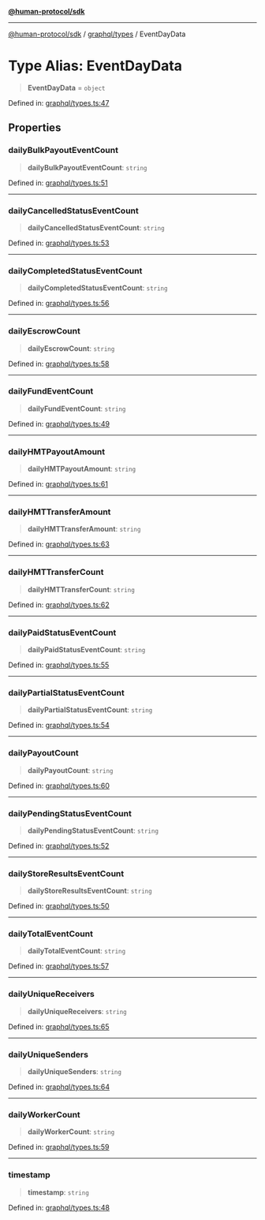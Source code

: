 [**@human-protocol/sdk**](../../../README.md)

***

[@human-protocol/sdk](../../../modules.md) / [graphql/types](../README.md) / EventDayData

# Type Alias: EventDayData

> **EventDayData** = `object`

Defined in: [graphql/types.ts:47](https://github.com/humanprotocol/human-protocol/blob/35282ccf869d69c95ced3874bd6bde870ac54d48/packages/sdk/typescript/human-protocol-sdk/src/graphql/types.ts#L47)

## Properties

### dailyBulkPayoutEventCount

> **dailyBulkPayoutEventCount**: `string`

Defined in: [graphql/types.ts:51](https://github.com/humanprotocol/human-protocol/blob/35282ccf869d69c95ced3874bd6bde870ac54d48/packages/sdk/typescript/human-protocol-sdk/src/graphql/types.ts#L51)

***

### dailyCancelledStatusEventCount

> **dailyCancelledStatusEventCount**: `string`

Defined in: [graphql/types.ts:53](https://github.com/humanprotocol/human-protocol/blob/35282ccf869d69c95ced3874bd6bde870ac54d48/packages/sdk/typescript/human-protocol-sdk/src/graphql/types.ts#L53)

***

### dailyCompletedStatusEventCount

> **dailyCompletedStatusEventCount**: `string`

Defined in: [graphql/types.ts:56](https://github.com/humanprotocol/human-protocol/blob/35282ccf869d69c95ced3874bd6bde870ac54d48/packages/sdk/typescript/human-protocol-sdk/src/graphql/types.ts#L56)

***

### dailyEscrowCount

> **dailyEscrowCount**: `string`

Defined in: [graphql/types.ts:58](https://github.com/humanprotocol/human-protocol/blob/35282ccf869d69c95ced3874bd6bde870ac54d48/packages/sdk/typescript/human-protocol-sdk/src/graphql/types.ts#L58)

***

### dailyFundEventCount

> **dailyFundEventCount**: `string`

Defined in: [graphql/types.ts:49](https://github.com/humanprotocol/human-protocol/blob/35282ccf869d69c95ced3874bd6bde870ac54d48/packages/sdk/typescript/human-protocol-sdk/src/graphql/types.ts#L49)

***

### dailyHMTPayoutAmount

> **dailyHMTPayoutAmount**: `string`

Defined in: [graphql/types.ts:61](https://github.com/humanprotocol/human-protocol/blob/35282ccf869d69c95ced3874bd6bde870ac54d48/packages/sdk/typescript/human-protocol-sdk/src/graphql/types.ts#L61)

***

### dailyHMTTransferAmount

> **dailyHMTTransferAmount**: `string`

Defined in: [graphql/types.ts:63](https://github.com/humanprotocol/human-protocol/blob/35282ccf869d69c95ced3874bd6bde870ac54d48/packages/sdk/typescript/human-protocol-sdk/src/graphql/types.ts#L63)

***

### dailyHMTTransferCount

> **dailyHMTTransferCount**: `string`

Defined in: [graphql/types.ts:62](https://github.com/humanprotocol/human-protocol/blob/35282ccf869d69c95ced3874bd6bde870ac54d48/packages/sdk/typescript/human-protocol-sdk/src/graphql/types.ts#L62)

***

### dailyPaidStatusEventCount

> **dailyPaidStatusEventCount**: `string`

Defined in: [graphql/types.ts:55](https://github.com/humanprotocol/human-protocol/blob/35282ccf869d69c95ced3874bd6bde870ac54d48/packages/sdk/typescript/human-protocol-sdk/src/graphql/types.ts#L55)

***

### dailyPartialStatusEventCount

> **dailyPartialStatusEventCount**: `string`

Defined in: [graphql/types.ts:54](https://github.com/humanprotocol/human-protocol/blob/35282ccf869d69c95ced3874bd6bde870ac54d48/packages/sdk/typescript/human-protocol-sdk/src/graphql/types.ts#L54)

***

### dailyPayoutCount

> **dailyPayoutCount**: `string`

Defined in: [graphql/types.ts:60](https://github.com/humanprotocol/human-protocol/blob/35282ccf869d69c95ced3874bd6bde870ac54d48/packages/sdk/typescript/human-protocol-sdk/src/graphql/types.ts#L60)

***

### dailyPendingStatusEventCount

> **dailyPendingStatusEventCount**: `string`

Defined in: [graphql/types.ts:52](https://github.com/humanprotocol/human-protocol/blob/35282ccf869d69c95ced3874bd6bde870ac54d48/packages/sdk/typescript/human-protocol-sdk/src/graphql/types.ts#L52)

***

### dailyStoreResultsEventCount

> **dailyStoreResultsEventCount**: `string`

Defined in: [graphql/types.ts:50](https://github.com/humanprotocol/human-protocol/blob/35282ccf869d69c95ced3874bd6bde870ac54d48/packages/sdk/typescript/human-protocol-sdk/src/graphql/types.ts#L50)

***

### dailyTotalEventCount

> **dailyTotalEventCount**: `string`

Defined in: [graphql/types.ts:57](https://github.com/humanprotocol/human-protocol/blob/35282ccf869d69c95ced3874bd6bde870ac54d48/packages/sdk/typescript/human-protocol-sdk/src/graphql/types.ts#L57)

***

### dailyUniqueReceivers

> **dailyUniqueReceivers**: `string`

Defined in: [graphql/types.ts:65](https://github.com/humanprotocol/human-protocol/blob/35282ccf869d69c95ced3874bd6bde870ac54d48/packages/sdk/typescript/human-protocol-sdk/src/graphql/types.ts#L65)

***

### dailyUniqueSenders

> **dailyUniqueSenders**: `string`

Defined in: [graphql/types.ts:64](https://github.com/humanprotocol/human-protocol/blob/35282ccf869d69c95ced3874bd6bde870ac54d48/packages/sdk/typescript/human-protocol-sdk/src/graphql/types.ts#L64)

***

### dailyWorkerCount

> **dailyWorkerCount**: `string`

Defined in: [graphql/types.ts:59](https://github.com/humanprotocol/human-protocol/blob/35282ccf869d69c95ced3874bd6bde870ac54d48/packages/sdk/typescript/human-protocol-sdk/src/graphql/types.ts#L59)

***

### timestamp

> **timestamp**: `string`

Defined in: [graphql/types.ts:48](https://github.com/humanprotocol/human-protocol/blob/35282ccf869d69c95ced3874bd6bde870ac54d48/packages/sdk/typescript/human-protocol-sdk/src/graphql/types.ts#L48)
